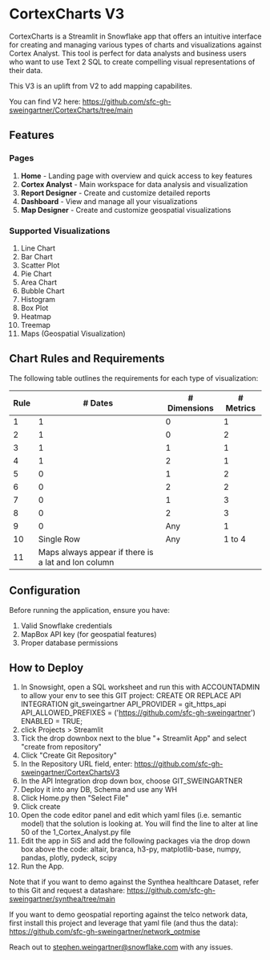 # CortexCharts V3

CortexCharts is a Streamlit in Snowflake app that offers an intuitive interface for creating and managing various types of charts and visualizations against Cortex Analyst. This tool is perfect for data analysts and business users who want to use Text 2 SQL to create compelling visual representations of their data.

This V3 is an uplift from V2 to add mapping capabilites.  

You can find V2 here: https://github.com/sfc-gh-sweingartner/CortexCharts/tree/main

## Features

### Pages
1. **Home** - Landing page with overview and quick access to key features
2. **Cortex Analyst** - Main workspace for data analysis and visualization
3. **Report Designer** - Create and customize detailed reports
4. **Dashboard** - View and manage all your visualizations
5. **Map Designer** - Create and customize geospatial visualizations

### Supported Visualizations
1. Line Chart
2. Bar Chart
3. Scatter Plot
4. Pie Chart
5. Area Chart
6. Bubble Chart
7. Histogram
8. Box Plot
9. Heatmap
10. Treemap
11. Maps (Geospatial Visualization)

## Chart Rules and Requirements

The following table outlines the requirements for each type of visualization:

| Rule | # Dates | # Dimensions | # Metrics |
|------|---------|-------------|-----------|
| 1    | 1       | 0           | 1         |
| 2    | 1       | 0           | 2         |
| 3    | 1       | 1           | 1         |
| 4    | 1       | 2           | 1         |
| 5    | 0       | 1           | 2         |
| 6    | 0       | 2           | 2         |
| 7    | 0       | 1           | 3         |
| 8    | 0       | 2           | 3         |
| 9    | 0       | Any         | 1         |
| 10   | Single Row | Any      | 1 to 4    |
| 11   | Maps always appear if there is a lat and lon column


## Configuration
Before running the application, ensure you have:
1. Valid Snowflake credentials
2. MapBox API key (for geospatial features)
3. Proper database permissions

## How to Deploy
1. In Snowsight, open a SQL worksheet and run this with ACCOUNTADMIN to allow your env to see this GIT project: CREATE OR REPLACE API INTEGRATION git_sweingartner API_PROVIDER = git_https_api API_ALLOWED_PREFIXES = ('https://github.com/sfc-gh-sweingartner') ENABLED = TRUE;
2. click Projects > Streamlit
3. Tick the drop downbox next to the blue "+ Streamlit App" and select "create from repository"
4. Click "Create Git Repository"
5. In the Repository URL field, enter: https://github.com/sfc-gh-sweingartner/CortexChartsV3
6. In the API Integration drop down box, choose GIT_SWEINGARTNER
7. Deploy it into any DB, Schema and use any WH
8. Click Home.py then "Select File"
9. Click create
10. Open the code editor panel and edit which yaml files (i.e. semantic model) that the solution is looking at. You will find the line to alter at line 50 of the 1_Cortex_Analyst.py file
11. Edit the app in SiS and add the following packages via the drop down box above the code: altair, branca, h3-py, matplotlib-base, numpy, pandas, plotly, pydeck, scipy 
12. Run the App.

Note that if you want to demo against the Synthea healthcare Dataset, refer to this Git and request a datashare: https://github.com/sfc-gh-sweingartner/synthea/tree/main

If you want to demo geospatial reporting against the telco network data, first install this project and leverage that yaml file (and thus the data): 
https://github.com/sfc-gh-sweingartner/network_optmise

Reach out to stephen.weingartner@snowflake.com with any issues.